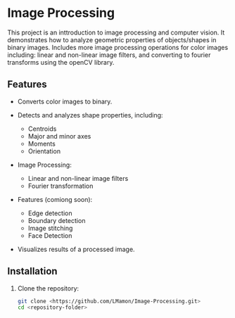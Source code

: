 # Image Processing

This project is an inttroduction to image processing and computer vision. It demonstrates how to analyze geometric properties of objects/shapes in binary images. Includes more image processing operations for color images including: linear and non-linear image filters, and converting to fourier transforms using the openCV library.

## Features
- Converts color images to binary.
- Detects and analyzes shape properties, including:
  - Centroids
  - Major and minor axes
  - Moments
  - Orientation
- Image Processing: 
  - Linear and non-linear image filters
  - Fourier transformation
- Features (comiong soon):
  - Edge detection
  - Boundary detection
  - Image stitching
  - Face Detection 

- Visualizes results of a processed image.

## Installation
1. Clone the repository:
   ```bash
   git clone <https://github.com/LMamon/Image-Processing.git>
   cd <repository-folder>


   